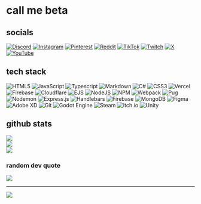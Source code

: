 # call me beta
## socials
[![Discord](https://img.shields.io/badge/Discord-%237289DA.svg?logo=discord&logoColor=white)](https://discord.gg/https://discord.com/users/334224923872460802) [![Instagram](https://img.shields.io/badge/Instagram-%23E4405F.svg?logo=Instagram&logoColor=white)](https://instagram.com/betadv_) [![Pinterest](https://img.shields.io/badge/Pinterest-%23E60023.svg?logo=Pinterest&logoColor=white)](https://pinterest.com/betadv_) [![Reddit](https://img.shields.io/badge/Reddit-%23FF4500.svg?logo=Reddit&logoColor=white)](https://reddit.com/user/betadv) [![TikTok](https://img.shields.io/badge/TikTok-%23000000.svg?logo=TikTok&logoColor=white)](https://tiktok.com/@betadv_) [![Twitch](https://img.shields.io/badge/Twitch-%239146FF.svg?logo=Twitch&logoColor=white)](https://twitch.tv/betadv) [![X](https://img.shields.io/badge/X-black.svg?logo=X&logoColor=white)](https://x.com/betadv_) [![YouTube](https://img.shields.io/badge/YouTube-%23FF0000.svg?logo=YouTube&logoColor=white)](https://youtube.com/@betadv) 

## tech stack
![HTML5](https://img.shields.io/badge/html5-%23E34F26.svg?style=for-the-badge&logo=html5&logoColor=white) ![JavaScript](https://img.shields.io/badge/javascript-%23323330.svg?style=for-the-badge&logo=javascript&logoColor=%23F7DF1E) ![Typescript]([https://img.shields.io/badge/java-%23ED8B00.svg?style=for-the-badge&logo=openjdk&logoColor=white](https://img.shields.io/badge/typescript-%23323330.svg?style=for-the-badge&logo=typescript&logoColor=%233178C6)) ![Markdown](https://img.shields.io/badge/markdown-%23000000.svg?style=for-the-badge&logo=markdown&logoColor=white) ![C#](https://img.shields.io/badge/c%23-%23239120.svg?style=for-the-badge&logo=csharp&logoColor=white) ![CSS3](https://img.shields.io/badge/css3-%231572B6.svg?style=for-the-badge&logo=css3&logoColor=white) ![Vercel](https://img.shields.io/badge/vercel-%23000000.svg?style=for-the-badge&logo=vercel&logoColor=white) ![Firebase](https://img.shields.io/badge/firebase-%23039BE5.svg?style=for-the-badge&logo=firebase) ![Cloudflare](https://img.shields.io/badge/Cloudflare-F38020?style=for-the-badge&logo=Cloudflare&logoColor=white) ![EJS](https://img.shields.io/badge/ejs-%23B4CA65.svg?style=for-the-badge&logo=ejs&logoColor=black) ![NodeJS](https://img.shields.io/badge/node.js-6DA55F?style=for-the-badge&logo=node.js&logoColor=white) ![NPM](https://img.shields.io/badge/NPM-%23CB3837.svg?style=for-the-badge&logo=npm&logoColor=white) ![Webpack](https://img.shields.io/badge/webpack-%238DD6F9.svg?style=for-the-badge&logo=webpack&logoColor=black) ![Pug](https://img.shields.io/badge/Pug-FFF?style=for-the-badge&logo=pug&logoColor=A86454) ![Nodemon](https://img.shields.io/badge/NODEMON-%23323330.svg?style=for-the-badge&logo=nodemon&logoColor=%BBDEAD) ![Express.js](https://img.shields.io/badge/express.js-%23404d59.svg?style=for-the-badge&logo=express&logoColor=%2361DAFB) ![Handlebars](https://img.shields.io/badge/Handlebars-%23000000?style=for-the-badge&logo=Handlebars.js&logoColor=white) ![Firebase](https://img.shields.io/badge/firebase-a08021?style=for-the-badge&logo=firebase&logoColor=ffcd34) ![MongoDB](https://img.shields.io/badge/MongoDB-%234ea94b.svg?style=for-the-badge&logo=mongodb&logoColor=white) ![Figma](https://img.shields.io/badge/figma-%23F24E1E.svg?style=for-the-badge&logo=figma&logoColor=white) ![Adobe XD](https://img.shields.io/badge/Adobe%20XD-470137?style=for-the-badge&logo=Adobe%20XD&logoColor=#FF61F6) ![Git](https://img.shields.io/badge/git-%23F05033.svg?style=for-the-badge&logo=git&logoColor=white) ![Godot Engine](https://img.shields.io/badge/GODOT-%23FFFFFF.svg?style=for-the-badge&logo=godot-engine) ![Steam](https://img.shields.io/badge/steam-%23000000.svg?style=for-the-badge&logo=steam&logoColor=white) ![Itch.io](https://img.shields.io/badge/Itch-%23FF0B34.svg?style=for-the-badge&logo=Itch.io&logoColor=white) ![Unity](https://img.shields.io/badge/unity-%23000000.svg?style=for-the-badge&logo=unity&logoColor=white)
## github stats
![](https://github-readme-stats.vercel.app/api?username=betadv&theme=dark&hide_border=true&include_all_commits=true&count_private=true)<br/>
![](https://github-readme-streak-stats.herokuapp.com/?user=betadv&theme=dark&hide_border=true)<br/>
![](https://github-readme-stats.vercel.app/api/top-langs/?username=betadv&theme=dark&hide_border=true&include_all_commits=true&count_private=true&layout=compact)

### random dev quote
![](https://quotes-github-readme.vercel.app/api?type=horizontal&theme=dark)

---
[![](https://visitcount.itsvg.in/api?id=betadv&icon=2&color=12)](https://visitcount.itsvg.in)
